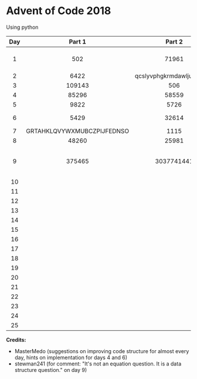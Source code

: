 # Advent of Code 2018
Using python

| Day | Part 1 | Part 2 | Comment |
| :-: | :--------: | :--------: | ------- |
| 1 | 502 | 71961 | part 2 could use refactoring |
| 2 | 6422 | qcslyvphgkrmdawljuefotxbh | final |
| 3 | 109143 | 506 | final |
| 4 | 85296 | 58559 | final |
| 5 | 9822 | 5726 | final |
| 6 | 5429 | 32614 | ugly, but final |
| 7 | GRTAHKLQVYWXMUBCZPIJFEDNSO | 1115 | final |
| 8 | 48260 | 25981 | final |
| 9 | 375465 | 3037741441 | final, reddit hint for data structure |
| 10 |  |  |  |
| 11 |  |  |  |
| 12 |  |  |  |
| 13 |  |  |  |
| 14 |  |  |  |
| 15 |  |  |  |
| 16 |  |  |  |
| 17 |  |  |  |
| 18 |  |  |  |
| 19 |  |  |  |
| 20 |  |  |  |
| 21 |  |  |  |
| 22 |  |  |  |
| 23 |  |  |  |
| 24 |  |  |  |
| 25 |  |  |  |


**Credits:**
* MasterMedo (suggestions on improving code structure for almost every day, hints on implementation for days 4 and 6)
* stewman241 (for comment: "It's not an equation question. It is a data structure question." on day 9)
